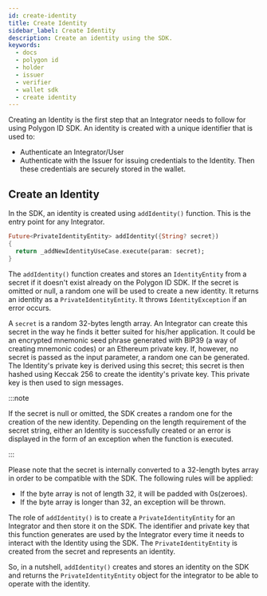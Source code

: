 ```yaml
---
id: create-identity
title: Create Identity
sidebar_label: Create Identity
description: Create an identity using the SDK.
keywords:
  - docs
  - polygon id
  - holder
  - issuer
  - verifier
  - wallet sdk
  - create identity
---
```

 
Creating an Identity is the first step that an Integrator needs to follow for using Polygon ID SDK. An identity is created with a unique identifier that is used to:
 
- Authenticate an Integrator/User
- Authenticate with the Issuer for issuing credentials to the Identity. Then these credentials are securely stored in the wallet.
 
## Create an Identity
 
In the SDK, an identity is created using `addIdentity()` function. This is the entry point for any Integrator.
 
```dart
Future<PrivateIdentityEntity> addIdentity({String? secret}) 
{
  return _addNewIdentityUseCase.execute(param: secret);
}
```
The `addIdentity()` function creates and stores an `IdentityEntity` from a secret if it doesn't exist already on the Polygon ID SDK. If the secret is omitted or null, a random one will be used to create a new identity. It returns an identity as a `PrivateIdentityEntity`. It throws `IdentityException` if an error occurs.

A `secret` is a random 32-bytes length array. An Integrator can create this secret in the way he finds it better suited for his/her application. It could be an encrypted mnemonic seed phrase generated with BIP39 (a way of creating mnemonic codes) or an Ethereum private key. If, however, no secret is passed as the input parameter, a random one can be generated. The Identity's private key is derived using this secret; this secret is then hashed using Keccak 256 to create the identity's private key. This private key is then used to sign messages.  

:::note

If the secret is null or omitted, the SDK creates a random one for the creation of the new identity. Depending on the length requirement of the secret string, either an Identity is successfully created or an error is displayed in the form of an exception when the function is executed.

:::

Please note that the secret is internally converted to a 32-length bytes array in order to be compatible with the SDK. The following rules will be applied:

 - If the byte array is not of length 32, it will be padded with 0s(zeroes).
 - If the byte array is longer than 32, an exception will be thrown.

The role of `addIdentity()` is to create a `PrivateIdentityEntity` for an Integrator and then store it on the SDK. The identifier and private key that this function generates are used by the Integrator every time it needs to interact with the Identity using the SDK. The `PrivateIdentityEntity` is created from the secret and represents an identity.
 
So, in a nutshell, `addIdentity()` creates and stores an identity on the SDK and returns the `PrivateIdentityEntity` object for the integrator to be able to operate with the identity. 
